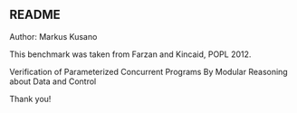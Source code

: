 ## README

Author: Markus Kusano

This benchmark was taken from Farzan and Kincaid, POPL 2012. 

Verification of Parameterized Concurrent Programs By Modular Reasoning about
Data and Control

Thank you!
